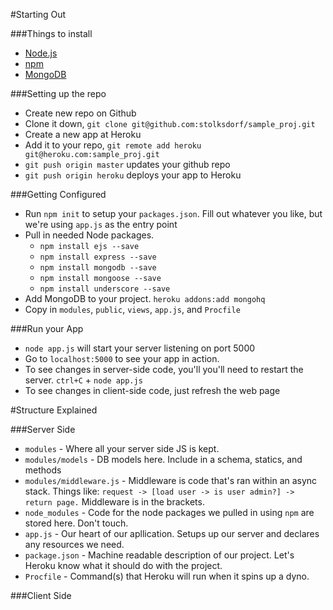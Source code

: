 
#Starting Out

###Things to install
- [Node.js](http://nodejs.org/download/)
- [npm](http://stackoverflow.com/questions/16000173/install-npm-node-js-package-manager-on-windows-w-o-using-node-js-msi)
- [MongoDB](http://docs.mongodb.org/manual/tutorial/install-mongodb-on-windows/)

###Setting up the repo
- Create new repo on Github
- Clone it down, `git clone git@github.com:stolksdorf/sample_proj.git`
- Create a new app at Heroku
- Add it to your repo, `git remote add heroku git@heroku.com:sample_proj.git`
- `git push origin master` updates your github repo
- `git push origin heroku` deploys your app to Heroku


###Getting Configured
- Run `npm init` to setup your `packages.json`. Fill out whatever you like, but we're using `app.js` as the entry point
- Pull in needed Node packages.
	- `npm install ejs --save`
	- `npm install express --save`
	- `npm install mongodb --save`
	- `npm install mongoose --save`
	- `npm install underscore --save`
- Add MongoDB to your project. `heroku addons:add mongohq`
- Copy in `modules`, `public`, `views`, `app.js`, and `Procfile`

###Run your App
- `node app.js` will start your server listening on port 5000
- Go to `localhost:5000` to see your app in action.
- To see changes in server-side code, you'll you'll need to restart the server. `ctrl+C` + `node app.js`
- To see changes in client-side code, just refresh the web page


#Structure Explained

###Server Side
- `modules` -  Where all your server side JS is kept.
- `modules/models` - DB models here. Include in a schema, statics, and methods
- `modules/middleware.js` - Middleware is code that's ran within an async stack. Things like: `request -> [load user -> is user admin?] -> return page.` Middleware is in the brackets.
- `node_modules` - Code for the node packages we pulled in using `npm` are stored here. Don't touch.
- `app.js` - Our heart of our apllication. Setups up our server and declares any resources we need.
- `package.json` - Machine readable description of our project. Let's Heroku know what it should do with the project.
- `Procfile` - Command(s) that Heroku will run when it spins up a dyno.


###Client Side


